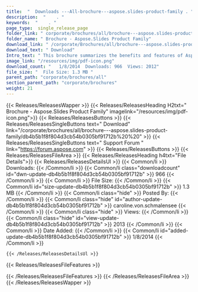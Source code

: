 ```yaml
---
title:  "  Downloads ---All-brochure---aspose.slides-product-family . " 
description:  "    . " 
keywords:  "    . " 
page_type:  single_release_page
folder_link: " corporate/brochures/all/brochure---aspose.slides-product-family/"
folder_name: " Brochure - Aspose.Slides Product Family"
download_link: " /corporate/Brochures/all/brochure---aspose.slides-product-family/db4b5b1f8f804d3cb54b0305bf91712b"
download_text: " Download"
Intro_text: " This brochure summarizes the benefits and features of Aspose.Slides across all s..."
image_link: "/resources/img/pdf-icon.png"
download_count: "   1/8/2014  Downloads: 966  Views: 2012"
file_size: "  File Size: 1.3 MB "
parent_path: "corporate/brochures/all"
section_parent_path: "corporate/brochures"
weight: 21 
---
```


{{< Releases/ReleasesWapper >}}
  {{< Releases/ReleasesHeading H2txt=" Brochure - Aspose.Slides Product Family" imagelink="/resources/img/pdf-icon.png">}}
  {{< Releases/ReleasesButtons >}}
    {{< Releases/ReleasesSingleButtons text=" Download" link="/corporate/brochures/all/brochure---aspose.slides-product-family/db4b5b1f8f804d3cb54b0305bf91712b%20%20" >}}
    {{< Releases/ReleasesSingleButtons text=" Support Forum " link="https://forum.aspose.com" >}}
  {{< Releases/ReleasesButtons >}}
  {{< Releases/ReleasesFileArea >}}
    {{< Releases/ReleasesHeading h4txt="File Details">}}
    {{< Releases/ReleasesDetailsUl >}}
            {{< Common/li  >}} Downloads: {{< /Common/li >}} 
      {{< Common/li class="downloadcount" id="dwn-update-db4b5b1f8f804d3cb54b0305bf91712b" >}} 966 {{< /Common/li >}} 
      {{< Common/li  >}} File Size: {{< /Common/li >}} 
      {{< Common/li id="size-update-db4b5b1f8f804d3cb54b0305bf91712b" >}} 1.3 MB {{< /Common/li >}} 
      {{< Common/li  class="hide" >}} Posted By: {{< /Common/li >}} 
      {{< Common/li class="hide" id="author-update-db4b5b1f8f804d3cb54b0305bf91712b" >}} caroline.von.schmalensee {{< /Common/li >}} 
      {{< Common/li class="hide"  >}} Views: {{< /Common/li >}} 
      {{< Common/li class="hide" id="view-update-db4b5b1f8f804d3cb54b0305bf91712b" >}} 2013 {{< /Common/li >}} 
      {{< Common/li  >}} Date Added: {{< /Common/li >}} 
      {{< Common/li id="added-update-db4b5b1f8f804d3cb54b0305bf91712b" >}} 1/8/2014 {{< /Common/li >}} 

    {{< /Releases/ReleasesDetailsUl >}}

  {{< Releases/ReleasesFileFeatures >}}
      
  {{< /Releases/ReleasesFileFeatures >}}
 {{< /Releases/ReleasesFileArea >}}
{{< /Releases/ReleasesWapper >}}


